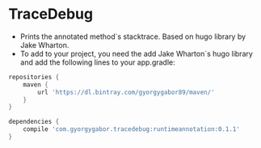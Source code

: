# TraceDebug
- Prints the annotated method`s stacktrace. Based on hugo library by Jake Wharton.
- To add to your project, you need the add Jake Wharton`s hugo library and add the following lines to your app.gradle:

```gradle
repositories {
    maven {
        url 'https://dl.bintray.com/gyorgygabor89/maven/'
    }
}

dependencies {
    compile 'com.gyorgygabor.tracedebug:runtimeannotation:0.1.1'
}
```
